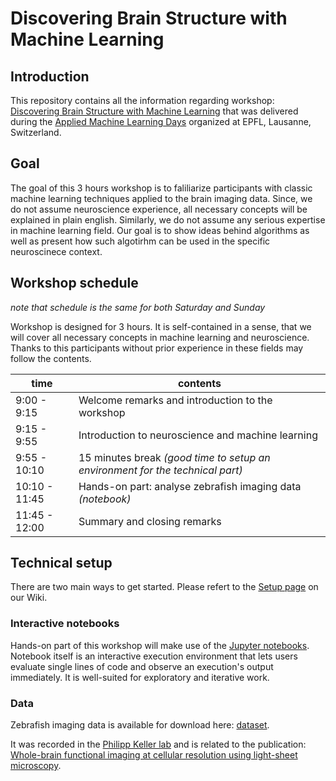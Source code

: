 # Discovering Brain Structure with Machine Learning

## Introduction
This repository contains all the information regarding workshop: [Discovering Brain Structure with Machine Learning](https://www.appliedmldays.org/workshop_sessions/discovering-brain-structure-with-machine-learning) that was delivered during the  [Applied Machine Learning Days](https://www.appliedmldays.org) organized at EPFL, Lausanne, Switzerland.

## Goal
The goal of this 3 hours workshop is to faliliarize participants with classic machine learning techniques applied to the brain imaging data. Since, we do not assume neuroscience experience, all necessary concepts will be explained in plain english. Similarly, we do not assume any serious expertise in machine learning field. Our goal is to show ideas behind algorithms as well as present how such algotirhm can be used in the specific neuroscinece context.

## Workshop schedule
*note that schedule is the same for both Saturday and Sunday*

Workshop is designed for 3 hours. It is self-contained in a sense, that we will cover all necessary concepts in machine learning and neuroscience. Thanks to this participants without prior experience in these fields may follow the contents.

|time|contents|
|----|--------|
|9:00 -  9:15  | Welcome remarks and introduction to the workshop |
|9:15 -  9:55  | Introduction to neuroscience and machine learning |
|9:55 -  10:10 | 15 minutes break *(good time to setup an environment for the technical part)* |
|10:10 - 11:45 | Hands-on part: analyse zebrafish imaging data *(notebook)* |
|11:45 - 12:00 | Summary and closing remarks |

## Technical setup
There are two main ways to get started. Please refert to the [Setup page](https://github.com/WUT-ML/appliedmldays_2018/wiki/Setup) on our Wiki.

### Interactive notebooks
Hands-on part of this workshop will make use of the [Jupyter notebooks](http://jupyter.org/). Notebook itself is an interactive execution environment that lets users evaluate single lines of code and observe an execution's output immediately. It is well-suited for exploratory and iterative work.

### Data
Zebrafish imaging data is available for download here: [dataset](https://drive.google.com/drive/folders/1JshaFCm-QZ0txzX--YCOcx-Fra1liOoF?usp=sharing).

It was recorded in the [Philipp Keller lab](https://www.janelia.org/lab/keller-lab) and is related to the publication: [Whole-brain functional imaging at cellular resolution using light-sheet microscopy](https://www.nature.com/articles/nmeth.2434).
